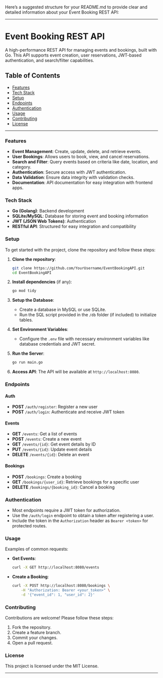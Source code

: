 Here’s a suggested structure for your README.md to provide clear and detailed information about your Event Booking REST API:

---

# Event Booking REST API

A high-performance REST API for managing events and bookings, built with Go. This API supports event creation, user reservations, JWT-based authentication, and search/filter capabilities.

## Table of Contents
- [Features](#features)
- [Tech Stack](#tech-stack)
- [Setup](#setup)
- [Endpoints](#endpoints)
- [Authentication](#authentication)
- [Usage](#usage)
- [Contributing](#contributing)
- [License](#license)

---

### Features
- **Event Management**: Create, update, delete, and retrieve events.
- **User Bookings**: Allows users to book, view, and cancel reservations.
- **Search and Filter**: Query events based on criteria like date, location, and category.
- **Authentication**: Secure access with JWT authentication.
- **Data Validation**: Ensure data integrity with validation checks.
- **Documentation**: API documentation for easy integration with frontend apps.

### Tech Stack
- **Go (Golang)**: Backend development
- **SQLite/MySQL**: Database for storing event and booking information
- **JWT (JSON Web Tokens)**: Authentication
- **RESTful API**: Structured for easy integration and compatibility

### Setup
To get started with the project, clone the repository and follow these steps:

1. **Clone the repository**:
    ```bash
    git clone https://github.com/YourUsername/EventBookingAPI.git
    cd EventBookingAPI
    ```

2. **Install dependencies** (if any):
    ```bash
    go mod tidy
    ```

3. **Setup the Database**:
    - Create a database in MySQL or use SQLite.
    - Run the SQL script provided in the `/db` folder (if included) to initialize tables.

4. **Set Environment Variables**:
    - Configure the `.env` file with necessary environment variables like database credentials and JWT secret.

5. **Run the Server**:
    ```bash
    go run main.go
    ```

6. **Access API**: The API will be available at `http://localhost:8080`.

### Endpoints
#### Auth
- **POST** `/auth/register`: Register a new user
- **POST** `/auth/login`: Authenticate and receive JWT token

#### Events
- **GET** `/events`: Get a list of events
- **POST** `/events`: Create a new event
- **GET** `/events/{id}`: Get event details by ID
- **PUT** `/events/{id}`: Update event details
- **DELETE** `/events/{id}`: Delete an event

#### Bookings
- **POST** `/bookings`: Create a booking
- **GET** `/bookings/{user_id}`: Retrieve bookings for a specific user
- **DELETE** `/bookings/{booking_id}`: Cancel a booking

### Authentication
- Most endpoints require a JWT token for authorization.
- Use the `/auth/login` endpoint to obtain a token after registering a user.
- Include the token in the `Authorization` header as `Bearer <token>` for protected routes.

### Usage
Examples of common requests:

- **Get Events**:
    ```bash
    curl -X GET http://localhost:8080/events
    ```

- **Create a Booking**:
    ```bash
    curl -X POST http://localhost:8080/bookings \
        -H "Authorization: Bearer <your_token>" \
        -d '{"event_id": 1, "user_id": 2}'
    ```

### Contributing
Contributions are welcome! Please follow these steps:
1. Fork the repository.
2. Create a feature branch.
3. Commit your changes.
4. Open a pull request.

### License
This project is licensed under the MIT License.

---

